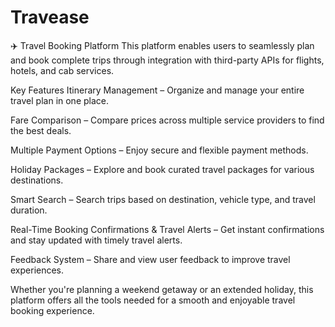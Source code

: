 # Travease

✈️ Travel Booking Platform
This platform enables users to seamlessly plan and book complete trips through integration with third-party APIs for flights, hotels, and cab services.

 Key Features
 Itinerary Management – Organize and manage your entire travel plan in one place.

 Fare Comparison – Compare prices across multiple service providers to find the best deals.

 Multiple Payment Options – Enjoy secure and flexible payment methods.

 Holiday Packages – Explore and book curated travel packages for various destinations.

 Smart Search – Search trips based on destination, vehicle type, and travel duration.

 Real-Time Booking Confirmations & Travel Alerts – Get instant confirmations and stay updated with timely travel alerts.

 Feedback System – Share and view user feedback to improve travel experiences.

Whether you're planning a weekend getaway or an extended holiday, this platform offers all the tools needed for a smooth and enjoyable travel booking experience.
